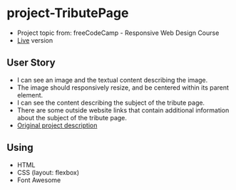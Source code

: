 # project-TributePage
* Project topic from: freeCodeCamp - Responsive Web Design Course 
* [Live](https://pocoapocochen.github.io/project-TributePage/) version

## User Story
* I can see an image and the textual content describing the image.
* The image should responsively resize, and be centered within its parent element.
* I can see the content describing the subject of the tribute page.
* There are some outside website links that contain additional information about the subject of the tribute page.
* [Original project description](https://learn.freecodecamp.org/responsive-web-design/responsive-web-design-projects/build-a-tribute-page/)

## Using
* HTML
* CSS (layout: flexbox)
* Font Awesome

